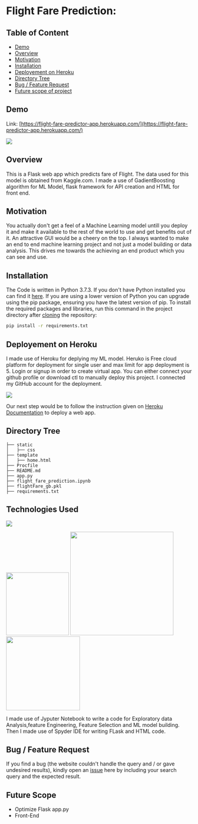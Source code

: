 # Flight Fare Prediction: 

## Table of Content
  * [Demo](#demo)
  * [Overview](#overview)
  * [Motivation](#motivation)
  * [Installation](#installation)
  * [Deployement on Heroku](#deployement-on-heroku)
  * [Directory Tree](#directory-tree)
  * [Bug / Feature Request](#bug---feature-request)
  * [Future scope of project](#future-scope)


## Demo
Link: [https://flight-fare-predictor-app.herokuapp.com/](https://flight-fare-predictor-app.herokuapp.com/)

[![](https://i.imgur.com/R1g2wvC.png)](https://flight-fare-predictor-app.herokuapp.com/)


## Overview
This is a Flask web app which predicts fare of Flight. The data used for this model is obtained from Kaggle.com. I made a use of GadientBoosting algorithm for ML Model, flask framework for API creation and HTML for front end.  

## Motivation
You actually don't get a feel of a Machine Learning model untill you deploy it and make it available to the rest of the world to use and get benefits out of it. An attractive GUI would be a cheery on the top. I always wanted to make an end to end machine learning project and not just a model building or data analysis. This drives me towards the achieving an end product which you can see and use.

## Installation
The Code is written in Python 3.7.3. If you don't have Python installed you can find it [here](https://www.python.org/downloads/). If you are using a lower version of Python you can upgrade using the pip package, ensuring you have the latest version of pip. To install the required packages and libraries, run this command in the project directory after [cloning](https://www.howtogeek.com/451360/how-to-clone-a-github-repository/) the repository:
```bash
pip install -r requirements.txt
```

## Deployement on Heroku
I made use of Heroku for deplying my ML model. Heruko is Free cloud platform for deployment for single user and max limit for app deployment is 5. 
Login or signup in order to create virtual app. You can either connect your github profile or download ctl to manually deploy this project. I connected my GitHub account for the deployment. 

[![](https://i.imgur.com/dKmlpqX.png)](https://heroku.com)

Our next step would be to follow the instruction given on [Heroku Documentation](https://devcenter.heroku.com/articles/getting-started-with-python) to deploy a web app.

## Directory Tree 
```
├── static 
│   ├── css
├── template
│   ├── home.html
├── Procfile
├── README.md
├── app.py
├── flight_fare_prediction.ipynb
├── flightFare_gb.pkl
├── requirements.txt
```

## Technologies Used

![](https://forthebadge.com/images/badges/made-with-python.svg)

[<img target="_blank" src="https://flask.palletsprojects.com/en/1.1.x/_images/flask-logo.png" width=170>](https://flask.palletsprojects.com/en/1.1.x/) [<img target="_blank" src="https://number1.co.za/wp-content/uploads/2017/10/gunicorn_logo-300x85.png" width=280>](https://gunicorn.org) [<img target="_blank" src="https://scikit-learn.org/stable/_static/scikit-learn-logo-small.png" width=200>](https://scikit-learn.org/stable/) 

I made use of Jyputer Notebook to write a code for Exploratory data Analysis,feature Engineering, Feature Selection and ML model building. Then I made use of Spyder IDE for writing FLask and HTML code. 


## Bug / Feature Request

If you find a bug (the website couldn't handle the query and / or gave undesired results), kindly open an [issue](https://github.com/Akshay-Ruplag/Flight_Fare_Prediction/issues) here by including your search query and the expected result.

## Future Scope

* Optimize Flask app.py
* Front-End 
